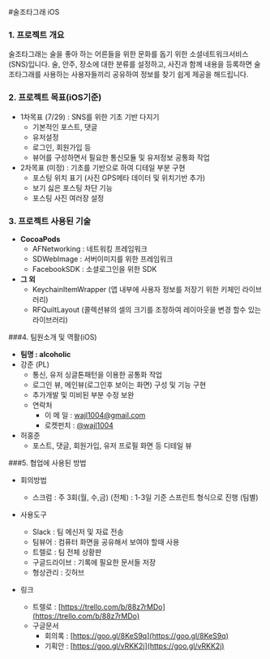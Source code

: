 #술조타그래 iOS

### 1. 프로젝트 개요
 술조타그래는 술을 좋아 하는 어른들을 위한 문화를 돕기 위한 소셜네트워크서비스(SNS)입니다.
술, 안주, 장소에 대한 분류를 설정하고, 사진과 함께 내용을 등록하면 술조타그래를 사용하는 사용자들끼리 공유하여 정보를 찾기 쉽게 제공을 해드립니다.

### 2. 프로젝트 목표(iOS기준)
- 1차목표 (7/29) : SNS를 위한 기초 기반 다지기
    * 기본적인 포스트, 댓글
    * 유저설정
    * 로그인, 회원가입 등
    * 뷰어를 구성하면서 필요한 통신모듈 및 유저정보 공통화 작업
- 2차목표 (미정) :  기초를 기반으로 하여 디테일 부분 구현
     * 포스팅 위치 표기 (사진 GPS메타 데이터 및 위치기반 추가)
     * 보기 싫은 포스팅 차단 기능
     * 포스팅 사진 여러장 설정
    
### 3. 프로젝트 사용된 기술
- **CocoaPods**
    - AFNetworking
     : 네트워킹 프레임워크
    - SDWebImage 
    : 서버이미지를 위한 프레임워크
    - FacebookSDK 
    : 소셜로그인을 위한 SDK
- **그 외**
    - KeychainItemWrapper (앱 내부에 사용자 정보를 저장기 위한 키체인 라이브러리)
    - RFQuiltLayout (콜렉션뷰의 셀의 크기를 조정하여 레이아웃을 변경 할수 있는 라이브러리)


###4. 팀원소개 및 역활(iOS)
- **팀명 : alcoholic**
- 강준 (PL)
    - 통신, 유저 싱글톤패턴을 이용한 공통화 작업
    - 로그인 뷰, 메인뷰(로그인후 보이는 화면) 구성 및 기능 구현
    - 추가개발 및 미비된 부분 수정 보완
    - 연락처
        - 이  메  일  : [wajl1004@gmail.com](wajl1004@gmail.com)
        - 로켓펀치 : [@wajl1004](https://www.rocketpunch.com/@wajl1004)
- 허홍준
    - 포스트, 댓글, 회원가입, 유저 프로필 화면 등 디테일 뷰
    

###5. 협업에 사용된 방법
- 회의방법
    - 스크럼 
    : 주 3회(월, 수,금) (전체) 
    : 1-3일 기준 스프린트 형식으로 진행 (팀별)
- 사용도구
    - Slack : 팀 메신저 및 자료 전송
    - 팀뷰어 : 컴퓨터 화면을 공유해서 보여야 할때 사용   
    - 트렐로 : 팀 전체 상황판  
    - 구글드라이브 : 기록에 필요한 문서들 저장
    - 형상관리 : 깃허브

- 링크
    - 트렐로 : [https://trello.com/b/88z7rMDo](https://trello.com/b/88z7rMDo)
    - 구글문서
        - 회의록 : [https://goo.gl/8KeS9q](https://goo.gl/8KeS9q)
        - 기획안 : [https://goo.gl/vRKK2j](https://goo.gl/vRKK2j)
        

